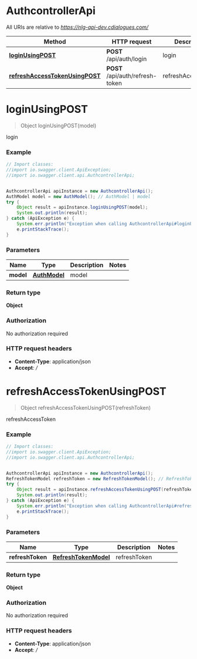 # AuthcontrollerApi

All URIs are relative to *https://nlg-api-dev.cdialogues.com/*

Method | HTTP request | Description
------------- | ------------- | -------------
[**loginUsingPOST**](AuthcontrollerApi.md#loginUsingPOST) | **POST** /api/auth/login | login
[**refreshAccessTokenUsingPOST**](AuthcontrollerApi.md#refreshAccessTokenUsingPOST) | **POST** /api/auth/refresh-token | refreshAccessToken


<a name="loginUsingPOST"></a>
# **loginUsingPOST**
> Object loginUsingPOST(model)

login

### Example
```java
// Import classes:
//import io.swagger.client.ApiException;
//import io.swagger.client.api.AuthcontrollerApi;


AuthcontrollerApi apiInstance = new AuthcontrollerApi();
AuthModel model = new AuthModel(); // AuthModel | model
try {
    Object result = apiInstance.loginUsingPOST(model);
    System.out.println(result);
} catch (ApiException e) {
    System.err.println("Exception when calling AuthcontrollerApi#loginUsingPOST");
    e.printStackTrace();
}
```

### Parameters

Name | Type | Description  | Notes
------------- | ------------- | ------------- | -------------
 **model** | [**AuthModel**](AuthModel.md)| model |

### Return type

**Object**

### Authorization

No authorization required

### HTTP request headers

 - **Content-Type**: application/json
 - **Accept**: *_/_*

<a name="refreshAccessTokenUsingPOST"></a>
# **refreshAccessTokenUsingPOST**
> Object refreshAccessTokenUsingPOST(refreshToken)

refreshAccessToken

### Example
```java
// Import classes:
//import io.swagger.client.ApiException;
//import io.swagger.client.api.AuthcontrollerApi;


AuthcontrollerApi apiInstance = new AuthcontrollerApi();
RefreshTokenModel refreshToken = new RefreshTokenModel(); // RefreshTokenModel | refreshToken
try {
    Object result = apiInstance.refreshAccessTokenUsingPOST(refreshToken);
    System.out.println(result);
} catch (ApiException e) {
    System.err.println("Exception when calling AuthcontrollerApi#refreshAccessTokenUsingPOST");
    e.printStackTrace();
}
```

### Parameters

Name | Type | Description  | Notes
------------- | ------------- | ------------- | -------------
 **refreshToken** | [**RefreshTokenModel**](RefreshTokenModel.md)| refreshToken |

### Return type

**Object**

### Authorization

No authorization required

### HTTP request headers

 - **Content-Type**: application/json
 - **Accept**: *_/_*


